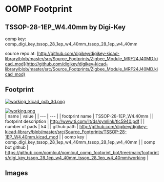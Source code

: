 # OOMP Footprint  
## TSSOP-28-1EP_W4.40mm  by Digi-Key  
  
oomp key: oomp_digi_key_tssop_28_1ep_w4_40mm_tssop_28_1ep_w4_40mm  
  
source repo at: [http://github.com/digikey/digikey-kicad-library/blob/master/src/Source_Footprints/Zigbee_Module_MRF24J40MD.kicad_mod](http://github.com/digikey/digikey-kicad-library/blob/master/src/Source_Footprints/Zigbee_Module_MRF24J40MD.kicad_mod)  
## Footprint  
  
[![working_kicad_pcb_3d.png](working_kicad_pcb_3d_600.png)](working_kicad_pcb_3d.png)  
  
[![working.png](working_600.png)](working.png)  
| name | value | 
| --- | --- | 
| footprint name | TSSOP-28-1EP_W4.40mm | 
| footprint description | http://www.ti.com/lit/ds/symlink/tlc5940.pdf | 
| number of pads | 54 | 
| github path | http://github.com/digikey/digikey-kicad-library/blob/master/src/Source_Footprints/TSSOP-28-1EP_W4.40mm.kicad_mod | 
| oomp key | oomp_digi_key_tssop_28_1ep_w4_40mm_tssop_28_1ep_w4_40mm | 
| oomp bot github | https://github.com/oomlout/oomlout_oomp_footprint_bot/tree/main/footprints/digi_key_tssop_28_1ep_w4_40mm_tssop_28_1ep_w4_40mm/working | 
## Images  
